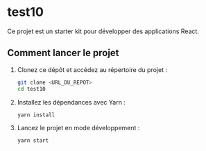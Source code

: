 # test10

Ce projet est un starter kit pour développer des applications React.

## Comment lancer le projet

1. Clonez ce dépôt et accédez au répertoire du projet :

   ```bash
   git clone <URL_DU_REPOT>
   cd test10
   ```

2. Installez les dépendances avec Yarn :

   ```bash
   yarn install
   ```

3. Lancez le projet en mode développement :

   ```bash
   yarn start
   ```
